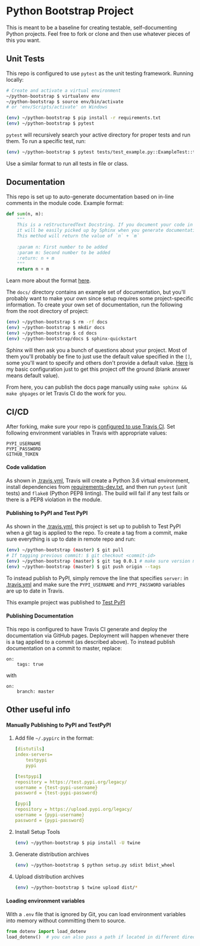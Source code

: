 # Python Bootstrap Project

This is meant to be a baseline for creating testable, self-documenting Python projects. Feel free to fork or clone and then use whatever pieces of this you want.

## Unit Tests

This repo is configured to use `pytest` as the unit testing framework. Running locally:

```bash
# Create and activate a virtual environment
~/python-bootstrap $ virtualenv env
~/python-bootstrap $ source env/bin/activate 
# or 'env/Scripts/activate' on Windows

(env) ~/python-bootstrap $ pip install -r requirements.txt
(env) ~/python-bootstrap $ pytest
```

`pytest` will recursively search your active directory for proper tests and run them. To run a specific test, run:
```bash
(env) ~/python-bootstrap $ pytest tests/test_example.py::ExampleTest::test_mock
```
Use a similar format to run all tests in file or class.

## Documentation

This repo is set up to auto-generate documentation based on in-line comments in the module code. Example format:

```python
def sum(n, m):
    """
    This is a reStructuredText Docstring. If you document your code in this format,
    it will be easily picked up by Sphinx when you generate documentation.
    This method will return the value of `n` + `m`
    
    :param n: First number to be added
    :param m: Second number to be added
    :return: n + m
    """
    return n + m
```

Learn more about the format [here](https://www.python.org/dev/peps/pep-0257/).

The `docs/` directory contains an example set of documentation, but you'll probably want to make your own since setup requires some project-specific information. To create your own set of documentation, run the following from the root directory of project:

```bash
(env) ~/python-bootstrap $ rm -rf docs
(env) ~/python-bootstrap $ mkdir docs
(env) ~/python-bootstrap $ cd docs
(env) ~/python-bootstrap/docs $ sphinx-quickstart
```
Sphinx will then ask you a bunch of questions about your project. Most of them you'll probably be fine to just use the default value specified in the `[]`, some you'll want to specify and others don't provide a default value. [Here](markdown/sphinx.md) is my basic configuration just to get this project off the ground (blank answer means default value).

From here, you can publish the docs page manually using `make sphinx && make ghpages` or let Travis CI do the work for you.

## CI/CD

After forking, make sure your repo is [configured to use Travis CI](https://github.com/apps/travis-ci/installations/new). Set following environment variables in Travis with appropriate values:

```
PYPI_USERNAME
PYPI_PASSWORD
GITHUB_TOKEN
```

#### Code validation

As shown in [.travis.yml](.travis.yml), Travis will create a Python 3.6 virtual environment, install dependencies from [requirements-dev.txt](requirements-dev.txt), and then run `pytest` (unit tests) and `flake8` (Python PEP8 linting). The build will fail if any test fails or there is a PEP8 violation in the module.

#### Publishing to PyPI and Test PyPI

As shown in the [.travis.yml](.travis.yml), this project is set up to publish to Test PyPI when a git tag is applied to the repo. To create a tag from a commit, make sure everything is up to date in remote repo and run:

```bash
(env) ~/python-bootstrap (master) $ git pull
# If tagging previous commit: $ git checkout <commit-id>
(env) ~/python-bootstrap (master) $ git tag 0.0.1 # make sure version matches setup.py
(env) ~/python-bootstrap (master) $ git push origin --tags
```

To instead publish to PyPI, simply remove the line that specifies `server:` in [.travis.yml](.travis.yml) and make sure the `PYPI_USERNAME` and `PYPI_PASSWORD` variables are up to date in Travis.

This example project was published to [Test PyPI](https://test.pypi.org/project/bootstrap-example-package/)

#### Publishing Documentation

This repo is configured to have Travis CI generate and deploy the documentation via GitHub pages. Deployment will happen whenever there is a tag applied to a commit (as described above). To instead publish documentation on a commit to master, replace:

```
on:
    tags: true
```

with

```
on:
    branch: master
```





## Other useful info

#### Manually Publishing to PyPI and TestPyPI

1. Add file `~/.pypirc` in the format:

    ```yaml
    [distutils]
    index-servers=
        testpypi
        pypi

    [testpypi]
    repository = https://test.pypi.org/legacy/
    username = {test-pypi-username}
    password = {test-pypi-password}

    [pypi]
    repository = https://upload.pypi.org/legacy/
    username = {pypi-username}
    password = {pypi-password}
    ```
2. Install Setup Tools
   ```bash
   (env) ~/python-bootstrap $ pip install -U twine
   ```
3. Generate distribution archives
   ```bash
   (env) ~/python-bootstrap $ python setup.py sdist bdist_wheel
   ```
4. Upload distribution archives
   ```bash
   (env) ~/python-bootstrap $ twine upload dist/*
   ```

#### Loading environment variables

With a `.env` file that is ignored by Git, you can load environment variables into memory without committing them to source.

```python
from dotenv import load_dotenv
load_dotenv()  # you can also pass a path if located in different directory
```